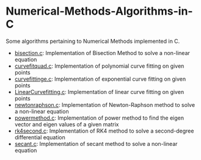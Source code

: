 # Numerical-Methods-Algorithms-in-C
Some algorithms pertaining to Numerical Methods implemented in C.

* [bisection.c](https://github.com/Rajil1213/Numerical-Methods-Algorithms-in-C/blob/master/bisection.c): Implementation of Bisection Method to solve a non-linear equation
* [curvefitquad.c](https://github.com/Rajil1213/Numerical-Methods-Algorithms-in-C/blob/master/curvefitquad.c): Implementation of polynomial curve fitting on given points
* [curvefittinge.c](https://github.com/Rajil1213/Numerical-Methods-Algorithms-in-C/blob/master/curvefitting.c): Implementation of exponential curve fitting on given points
* [LinearCurvefitting.c](https://github.com/Rajil1213/Numerical-Methods-Algorithms-in-C/blob/master/LinearCurvefitting.c): Implementation of linear curve fitting on given points
* [newtonraphson.c](https://github.com/Rajil1213/Numerical-Methods-Algorithms-in-C/blob/master/newtonraphson.c): Implementation of Newton-Raphson method to solve a non-linear equation
* [powermethod.c](https://github.com/Rajil1213/Numerical-Methods-Algorithms-in-C/blob/master/powermethod.c): Implementation of power method to find the eigen vector and eigen values of a given matrix
* [rk4second.c](https://github.com/Rajil1213/Numerical-Methods-Algorithms-in-C/blob/master/rk4second.c): Implementation of RK4 method to solve a second-degree differential equation
* [secant.c](https://github.com/Rajil1213/Numerical-Methods-Algorithms-in-C/blob/master/secant.c): Implementation of secant method to solve a non-linear equation

